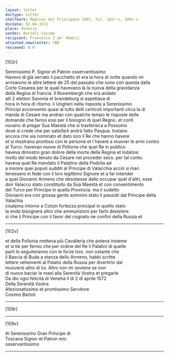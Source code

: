 ```yaml
---
layout: letter
doctype: Letter
shelfmark: Mediceo del Principato 2981, fol. 102r-v, 109r-v
docdate: 02-04-1572
place: Venezia
sender: Bartoli Cosimo
recipient: Francesco I de' Medici
attached_newsletter: TBD
reviewed: 0.0
---
```


[102r]  
  
  
Serenissimo P. Signor et Patron osservantissimo  
Havevo di già serrato il pacchetto et era Ia hora di notte quando mi  
arrivarono le altre lettere de 25 del passato che sono con questa dalla  
Corte Cesarea per le quali havevano là la nuova della gravidanza  
della Regina di francia. Il Rosembergh che era andato  
alli 2 elettori Saxonia et brandeburg si aspettava di  
hora in hora di ritorno. li Ungheri nella risposta a Serenissimo  
Principi acconsento quasi al tutto delli certicoli importanti circa la di  
manda di Cesare ma andran con qualche tempo le risposte delle  
domande che fanno essi per il bisogno di quel Regno. et conti  
novano di pregar Sua Maestà che si trasferisca a Possonio  
dove si crede che per satisfarli andrà fatto Pasqua. Instano  
ancora che sia nominato et dato loro il Re che hanno havere  
et si mostrano prontissi con le persone et l havere a muover le armi contro  
al Turco. havevan nuove di Pollonia che quel Re in publico  
haveva dimostro gran dolore della morte della Regina et lodatosi  
molto del modo tenuto da Cesare nel proceder seco. per tal conto.  
haveva quel Re mandato il Palatino della Podolia ad  
a monire quei popoli sudditi al Principe di Valacchia acciò si man  
tenessero in fede con il loro legittimo Signore et a far intender  
a quel Giovanni Armeno che desistesse dallo occupar quel d'altri, esse  
don Valacco stato constituito da Sua Maestà et con consentimento  
del Turco per Principe in quella Provincia. ma il sudetto  
Giovanni era con grossa gente sommini stato li passidii dal Principe della Valachia  
cisalpina intorno a Cotzin fortezza principal in quello stato  
la onde bisognerà altro che ammunizioni per farlo desistere.  
sì che il Principe con il favor del cognato ne confini della Russia et  
  
---  

[102v]  
  
  
et della Pollonia metteva più Cavalleria che poteva insieme  
et si tie per fermo che per ordine del Re li Palatini di quelle  
partì lo seguiteranno con le forze loro. non ostante che  
il Bascia di Buda a stanza dello Armeno, habbi scritte  
lettere vehementi al Palatio della Russia per divertirlo dal  
muoversi altro di lui. Altro non mi soviene se non  
di nuovo baciar le mani alla Serenità Vostra et pregarle  
Da dio ogni felicità di Venetia il dì 2 dì aprile 1572  
Della Serenità Vostra  
Afezionatissimo et prontissimo Servitore  
Cosimo Bartoli  
  
---  

[109r]  
  
  
  
---  

[109v]  
  
  
Al Serenissimo Gran Principe di  
Toscana Signor et Patron mio  
osservantissimo  
  
---  

